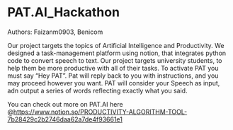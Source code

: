 # PAT.AI_Hackathon
Authors: Faizanm0903, Benicom 

Our project targets the topics of Artificial Intelligence and Productivity. We designed a task-management platform using notion, that integrates python code to  convert speech
to text. Our project targets university students, to help them be more productive with all of their tasks. To activate PAT you must say “Hey PAT”. Pat will reply back to you 
with instructions, and you may proceed however you want. PAT will consider your Speech as input, adn output a series of words reflecting exactly what you said. 

You can check out more on PAT.AI here @https://www.notion.so/PRODUCTIVITY-ALGORITHM-TOOL-7b28429c2b2746daa62a7de4f93661e1 

